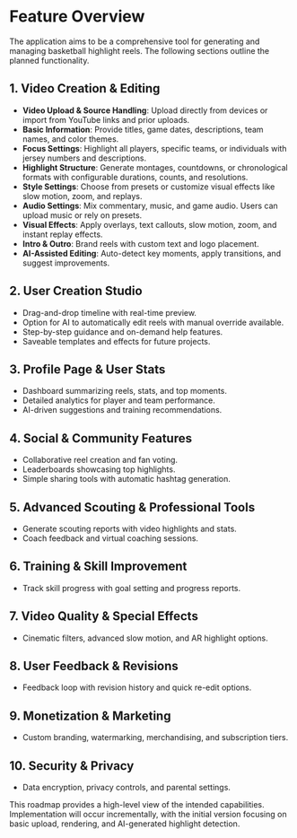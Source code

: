 # Feature Overview

The application aims to be a comprehensive tool for generating and managing basketball highlight reels. The following sections outline the planned functionality.

## 1. Video Creation & Editing
- **Video Upload & Source Handling**: Upload directly from devices or import from YouTube links and prior uploads.
- **Basic Information**: Provide titles, game dates, descriptions, team names, and color themes.
- **Focus Settings**: Highlight all players, specific teams, or individuals with jersey numbers and descriptions.
- **Highlight Structure**: Generate montages, countdowns, or chronological formats with configurable durations, counts, and resolutions.
- **Style Settings**: Choose from presets or customize visual effects like slow motion, zoom, and replays.
- **Audio Settings**: Mix commentary, music, and game audio. Users can upload music or rely on presets.
- **Visual Effects**: Apply overlays, text callouts, slow motion, zoom, and instant replay effects.
- **Intro & Outro**: Brand reels with custom text and logo placement.
- **AI-Assisted Editing**: Auto-detect key moments, apply transitions, and suggest improvements.

## 2. User Creation Studio
- Drag-and-drop timeline with real-time preview.
- Option for AI to automatically edit reels with manual override available.
- Step-by-step guidance and on-demand help features.
- Saveable templates and effects for future projects.

## 3. Profile Page & User Stats
- Dashboard summarizing reels, stats, and top moments.
- Detailed analytics for player and team performance.
- AI-driven suggestions and training recommendations.

## 4. Social & Community Features
- Collaborative reel creation and fan voting.
- Leaderboards showcasing top highlights.
- Simple sharing tools with automatic hashtag generation.

## 5. Advanced Scouting & Professional Tools
- Generate scouting reports with video highlights and stats.
- Coach feedback and virtual coaching sessions.

## 6. Training & Skill Improvement
- Track skill progress with goal setting and progress reports.

## 7. Video Quality & Special Effects
- Cinematic filters, advanced slow motion, and AR highlight options.

## 8. User Feedback & Revisions
- Feedback loop with revision history and quick re-edit options.

## 9. Monetization & Marketing
- Custom branding, watermarking, merchandising, and subscription tiers.

## 10. Security & Privacy
- Data encryption, privacy controls, and parental settings.

This roadmap provides a high-level view of the intended capabilities. Implementation will occur incrementally, with the initial version focusing on basic upload, rendering, and AI-generated highlight detection.
